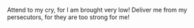 Attend to my cry, for I am brought very low! Deliver me from my persecutors, for they are too strong for me!
